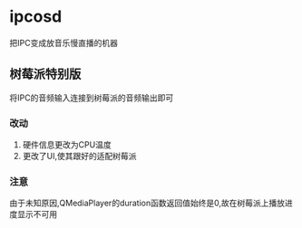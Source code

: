 # ipcosd

把IPC变成放音乐慢直播的机器

## 树莓派特别版
将IPC的音频输入连接到树莓派的音频输出即可
### 改动

1. 硬件信息更改为CPU温度
2. 更改了UI,使其跟好的适配树莓派

### 注意
由于未知原因,QMediaPlayer的duration函数返回值始终是0,故在树莓派上播放进度显示不可用